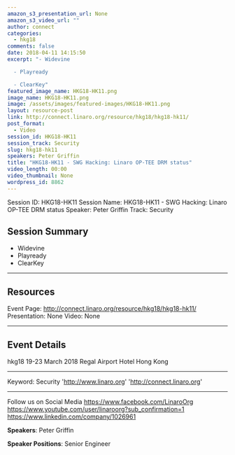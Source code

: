 ```yaml
---
amazon_s3_presentation_url: None
amazon_s3_video_url: ""
author: connect
categories:
  - hkg18
comments: false
date: 2018-04-11 14:15:50
excerpt: "- Widevine

  - Playready

  - ClearKey"
featured_image_name: HKG18-HK11.png
image_name: HKG18-HK11.png
image: /assets/images/featured-images/HKG18-HK11.png
layout: resource-post
link: http://connect.linaro.org/resource/hkg18/hkg18-hk11/
post_format:
  - Video
session_id: HKG18-HK11
session_track: Security
slug: hkg18-hk11
speakers: Peter Griffin
title: "HKG18-HK11 - SWG Hacking: Linaro OP-TEE DRM status"
video_length: 00:00
video_thumbnail: None
wordpress_id: 8862
---
```


Session ID: HKG18-HK11
Session Name: HKG18-HK11 - SWG Hacking: Linaro OP-TEE DRM status
Speaker: Peter Griffin
Track: Security

## Session Summary

- Widevine
- Playready
- ClearKey

---

## Resources

Event Page: http://connect.linaro.org/resource/hkg18/hkg18-hk11/
Presentation: None
Video: None

---

## Event Details

hkg18
19-23 March 2018
Regal Airport Hotel Hong Kong

---

Keyword: Security
'http://www.linaro.org'
'http://connect.linaro.org'

---

Follow us on Social Media
https://www.facebook.com/LinaroOrg
https://www.youtube.com/user/linaroorg?sub_confirmation=1
https://www.linkedin.com/company/1026961

**Speakers**: Peter Griffin

**Speaker Positions**: Senior Engineer
